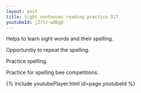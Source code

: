 ```yaml
---
layout: post
title: Sight sentences reading practice 317
youtubeId: jZ7tz-wODgQ
---
```

 
 
Helps to learn sight words and their spelling.

Opportunitiy to repeat the spelling. 

Practice spelling. 
 
Practice for spelling bee competitions. 
 
{% include youtubePlayer.html id=page.youtubeId %}
 
 
